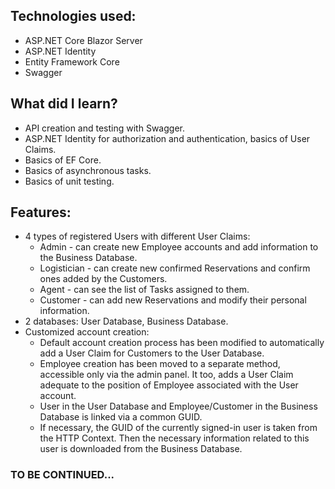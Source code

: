 ## Technologies used:
- ASP.NET Core Blazor Server
- ASP.NET Identity
- Entity Framework Core
- Swagger

## What did I learn?
- API creation and testing with Swagger.
- ASP.NET Identity for authorization and authentication, basics of User Claims.
- Basics of EF Core.
- Basics of asynchronous tasks.
- Basics of unit testing.

## Features:
- 4 types of registered Users with different User Claims: 
  - Admin - can create new Employee accounts and add information to the Business Database.
  - Logistician - can create new confirmed Reservations and confirm ones added by the Customers.
  - Agent - can see the list of Tasks assigned to them.
  - Customer - can add new Reservations and modify their personal information.
- 2 databases: User Database, Business Database.
- Customized account creation:
  - Default account creation process has been modified to automatically add a User Claim for Customers to the User Database.
  - Employee creation has been moved to a separate method, accessible only via the admin panel. It too, adds a User Claim adequate to the position of Employee associated with the User account. 
  - User in the User Database and Employee/Customer in the Business Database is linked via a common GUID.
  - If necessary, the GUID of the currently signed-in user is taken from the HTTP Context. Then the necessary information related to this user is downloaded from the Business Database.

### TO BE CONTINUED...
